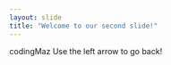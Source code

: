 ```yaml
---
layout: slide
title: "Welcome to our second slide!"
---
```

codingMaz
Use the left arrow to go back!

